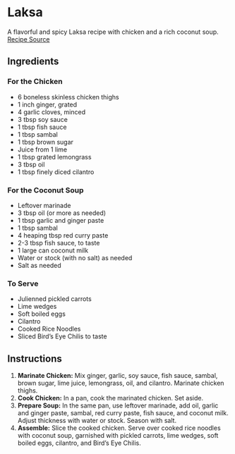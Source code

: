 # Laksa

A flavorful and spicy Laksa recipe with chicken and a rich coconut soup. [Recipe Source](https://www.instagram.com/p/Cq3MLrYsyBf/)

## Ingredients

### For the Chicken

- 6 boneless skinless chicken thighs
- 1 inch ginger, grated
- 4 garlic cloves, minced
- 3 tbsp soy sauce
- 1 tbsp fish sauce
- 1 tbsp sambal
- 1 tbsp brown sugar
- Juice from 1 lime
- 1 tbsp grated lemongrass
- 3 tbsp oil
- 1 tbsp finely diced cilantro

### For the Coconut Soup

- Leftover marinade
- 3 tbsp oil (or more as needed)
- 1 tbsp garlic and ginger paste
- 1 tbsp sambal
- 4 heaping tbsp red curry paste
- 2-3 tbsp fish sauce, to taste
- 1 large can coconut milk
- Water or stock (with no salt) as needed
- Salt as needed

### To Serve

- Julienned pickled carrots
- Lime wedges
- Soft boiled eggs
- Cilantro
- Cooked Rice Noodles
- Sliced Bird’s Eye Chilis to taste

## Instructions

1. **Marinate Chicken:** Mix ginger, garlic, soy sauce, fish sauce, sambal, brown sugar, lime juice, lemongrass, oil, and cilantro. Marinate chicken thighs.
2. **Cook Chicken:** In a pan, cook the marinated chicken. Set aside.
3. **Prepare Soup:** In the same pan, use leftover marinade, add oil, garlic and ginger paste, sambal, red curry paste, fish sauce, and coconut milk. Adjust thickness with water or stock. Season with salt.
4. **Assemble:** Slice the cooked chicken. Serve over cooked rice noodles with coconut soup, garnished with pickled carrots, lime wedges, soft boiled eggs, cilantro, and Bird’s Eye Chilis.

